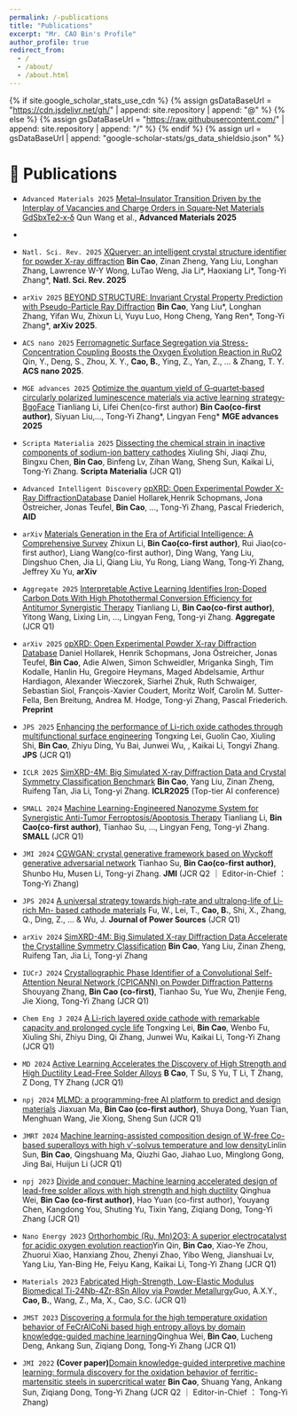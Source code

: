 ```yaml
---
permalink: /-publications
title: "Publications"
excerpt: "Mr. CAO Bin's Profile"
author_profile: true
redirect_from: 
  - /
  - /about/
  - /about.html
---
```


{% if site.google_scholar_stats_use_cdn %}
{% assign gsDataBaseUrl = "https://cdn.jsdelivr.net/gh/" | append: site.repository | append: "@" %}
{% else %}
{% assign gsDataBaseUrl = "https://raw.githubusercontent.com/" | append: site.repository | append: "/" %}
{% endif %}
{% assign url = gsDataBaseUrl | append: "google-scholar-stats/gs_data_shieldsio.json" %}

<span class='anchor' id='-publications'></span>


# 📝 Publications 
- `Advanced Materials 2025` [Metal–Insulator Transition Driven by the Interplay of Vacancies and Charge Orders in Square‐Net Materials GdSbxTe2‐x‐δ](https://advanced.onlinelibrary.wiley.com/doi/10.1002/adma.202510303?af=R) Qun Wang et al., **Advanced Materials 2025**
- 

- `Natl. Sci. Rev. 2025` [XQueryer: an intelligent crystal structure identifier for powder X-ray diffraction](https://doi.org/10.1093/nsr/nwaf421) **Bin Cao**, Zinan Zheng, Yang Liu, Longhan Zhang, Lawrence W-Y Wong, LuTao Weng, Jia Li*, Haoxiang Li*, Tong-Yi Zhang*, **Natl. Sci. Rev. 2025**


- `arXiv 2025` [BEYOND STRUCTURE: Invariant Crystal Property Prediction with Pseudo-Particle Ray Diffraction](https://arxiv.org/pdf/2509.21778)  **Bin Cao**, Yang Liu*, Longhan Zhang, Yifan Wu, Zhixun Li, Yuyu Luo, Hong Cheng, Yang Ren*, Tong-Yi Zhang*, **arXiv 2025**.


- `ACS nano 2025` [Ferromagnetic Surface Segregation via Stress-Concentration Coupling Boosts the Oxygen Evolution Reaction in RuO2](https://pubs.acs.org/doi/abs/10.1021/acsnano.5c06052)  Qin, Y., Deng, S., Zhou, X. Y., **Cao, B.**, Ying, Z., Yan, Z., ... & Zhang, T. Y.  **ACS nano 2025**.


- `MGE advances 2025` [Optimize the quantum yield of G‐quartet‐based circularly polarized luminescence materials via active learning strategy‐BgoFace](https://onlinelibrary.wiley.com/doi/epdf/10.1002/mgea.70031) Tianliang Li, Lifei Chen(co-first author) **Bin Cao(co-first author)**, Siyuan Liu,..., Tong-Yi Zhang*, Lingyan Feng* **MGE advances 2025** 

- `Scripta Materialia 2025` [Dissecting the chemical strain in inactive components of sodium-ion battery cathodes](https://www.sciencedirect.com/science/article/pii/S1359646225003434?dgcid=coauthor) Xiuling Shi, Jiaqi Zhu, Bingxu Chen, **Bin Cao**, Binfeng Lv, Zihan Wang, Sheng Sun, Kaikai Li, Tong-Yi Zhang. **Scripta Materialia** (JCR Q1)


- `Advanced Intelligent Discovery` [opXRD: Open Experimental Powder X-Ray DiffractionDatabase](https://advanced.onlinelibrary.wiley.com/doi/epdf/10.1002/aidi.202500044) Daniel Hollarek,Henrik Schopmans, Jona Östreicher, Jonas Teufel, **Bin Cao**, ..., Tong-Yi Zhang, Pascal Friederich, **AID**


- `arXiv` [Materials Generation in the Era of Artificial Intelligence: A Comprehensive Survey](https://arxiv.org/pdf/2505.16379) Zhixun Li, **Bin Cao(co-first author)**,  Rui Jiao(co-first author), Liang Wang(co-first author), Ding Wang, Yang Liu, Dingshuo Chen, Jia Li, Qiang Liu, Yu Rong, Liang Wang, Tong-Yi Zhang, Jeffrey Xu Yu, **arXiv**


- `Aggregate 2025` [Interpretable Active Learning Identifies Iron-Doped Carbon Dots With High Photothermal Conversion Efficiency for Antitumor Synergistic Therapy](https://onlinelibrary.wiley.com/doi/epdf/10.1002/agt2.70060) Tianliang Li, **Bin Cao(co-first author)**,  Yitong Wang, Lixing Lin, ..., Lingyan Feng, Tong-yi Zhang. **Aggregate** (JCR Q1)


- `arXiv 2025` [opXRD: Open Experimental Powder X-ray Diffraction Database](https://arxiv.org/abs/2503.05577) Daniel Hollarek, Henrik Schopmans, Jona Östreicher, Jonas Teufel, **Bin Cao**, Adie Alwen, Simon Schweidler, Mriganka Singh, Tim Kodalle, Hanlin Hu, Gregoire Heymans, Maged Abdelsamie, Arthur Hardiagon, Alexander Wieczorek, Siarhei Zhuk, Ruth Schwaiger, Sebastian Siol, François-Xavier Coudert, Moritz Wolf, Carolin M. Sutter-Fella, Ben Breitung, Andrea M. Hodge, Tong-yi Zhang, Pascal Friederich. **Preprint** 

- `JPS 2025` [Enhancing the performance of Li-rich oxide cathodes through multifunctional surface engineering](https://www.sciencedirect.com/science/article/pii/S0378775325005531?via%3Dihub) Tongxing Lei, Guolin Cao, Xiuling Shi, **Bin Cao**, Zhiyu Ding, Yu Bai, Junwei Wu, , Kaikai Li, Tongyi Zhang. **JPS** (JCR Q1)

- `ICLR 2025` [SimXRD-4M: Big Simulated X-ray Diffraction Data and Crystal Symmetry Classification Benchmark](https://openreview.net/pdf?id=mkuB677eMM) **Bin Cao**,  Yang Liu, Zinan Zheng, Ruifeng Tan, Jia Li, Tong-yi Zhang. **ICLR2025** (Top-tier AI conference)


- `SMALL 2024` [Machine Learning-Engineered Nanozyme System for Synergistic Anti-Tumor Ferroptosis/Apoptosis Therapy](https://onlinelibrary.wiley.com/doi/10.1002/smll.202408750) Tianliang Li, **Bin Cao(co-first author)**,  Tianhao Su, ..., Lingyan Feng, Tong-yi Zhang. **SMALL** (JCR Q1)

- `JMI 2024` [CGWGAN: crystal generative framework based on Wyckoff generative adversarial network](https://www.oaepublish.com/articles/jmi.2024.24) Tianhao Su, **Bin Cao(co-first author)**, Shunbo Hu, Musen Li, Tong-yi Zhang. **JMI** (JCR Q2 ｜ Editor-in-Chief ： Tong-Yi Zhang)

- `JPS 2024` [A universal strategy towards high-rate and ultralong-life of Li-rich Mn- based cathode materials](https://www.sciencedirect.com/science/article/pii/S0378775324010966) Fu, W., Lei, T., **Cao, B.**, Shi, X., Zhang, Q., Ding, Z., ... & Wu, J.  **Journal of Power Sources** (JCR Q1)


- `arXiv 2024`   [SimXRD-4M: Big Simulated X-ray Diffraction Data Accelerate the Crystalline Symmetry Classification](https://arxiv.org/html/2406.15469v1) **Bin Cao**, Yang Liu, Zinan Zheng, Ruifeng Tan, Jia Li, Tong-yi Zhang


- `IUCrJ 2024` [Crystallographic Phase Identifier of a Convolutional Self-Attention Neural Network (CPICANN) on Powder Diffraction Patterns](https://doi.org/10.1107/S2052252524005323) Shouyang Zhang, **Bin Cao (co-first)**, Tianhao Su, Yue Wu, Zhenjie Feng, Jie Xiong, Tong-Yi Zhang (JCR Q1)

- `Chem Eng J 2024` [A Li-rich layered oxide cathode with remarkable capacity and prolonged cycle life](https://www.sciencedirect.com/science/article/pii/S1385894724030092) Tongxing Lei, **Bin Cao**, Wenbo Fu, Xiuling Shi, Zhiyu Ding, Qi Zhang, Junwei Wu, Kaikai Li, Tong-Yi Zhang (JCR Q1)

- `MD 2024` [Active Learning Accelerates the Discovery of High Strength and High Ductility Lead-Free Solder Alloys](https://doi.org/10.1016/j.matdes.2024.112921) **B Cao**, T Su, S Yu, T Li, T Zhang, Z Dong, TY Zhang (JCR Q1)

- `npj 2024` [MLMD: a programming-free AI platform to predict and design materials](https://www.nature.com/articles/s41524-024-01243-4) Jiaxuan Ma, **Bin Cao (co-first author)**, Shuya Dong, Yuan Tian, Menghuan Wang, Jie Xiong, Sheng Sun (JCR Q1)

- `JMRT 2024` [Machine learning-assisted composition design of W-free Co-based superalloys with high γ′-solvus temperature and low density](https://www.sciencedirect.com/science/article/pii/S2238785424000401?via%3Dihub)Linlin Sun, **Bin Cao**, Qingshuang Ma, Qiuzhi Gao, Jiahao Luo, Minglong Gong, Jing Bai, Huijun Li (JCR Q1)


- `npj 2023` [Divide and conquer: Machine learning accelerated design of lead-free solder alloys with high strength and high ductility](https://www.nature.com/articles/s41524-023-01150-0) Qinghua Wei, **Bin Cao (co-first author)**, Hao Yuan (co-first author), Youyang Chen, Kangdong You, Shuting Yu, Tixin Yang, Ziqiang Dong, Tong-Yi Zhang (JCR Q1)

- `Nano Energy 2023` [Orthorhombic (Ru, Mn)2O3: A superior electrocatalyst for acidic oxygen evolution reaction](https://www.sciencedirect.com/science/article/pii/S2211285523005645?via%3Dihub)Yin Qin, **Bin Cao**, Xiao-Ye Zhou, Zhuorui Xiao, Hanxiang Zhou, Zhenyi Zhao, Yibo Weng, Jianshuai Lv, Yang Liu, Yan-Bing He, Feiyu Kang, Kaikai Li, Tong-Yi Zhang (JCR Q1)

- `Materials 2023` [Fabricated High-Strength, Low-Elastic Modulus Biomedical Ti-24Nb-4Zr-8Sn Alloy via Powder Metallurgy](https://www.mdpi.com/1996-1944/16/10/3845)Guo, A.X.Y., **Cao, B.**, Wang, Z., Ma, X., Cao, S.C. (JCR Q1)

- `JMST 2023` [Discovering a formula for the high temperature oxidation behavior of FeCrAlCoNi based high entropy alloys by domain knowledge-guided machine learning](https://www.sciencedirect.com/science/article/pii/S1005030223000622?via%3Dihub)Qinghua Wei, **Bin Cao**, Lucheng Deng, Ankang Sun, Ziqiang Dong, Tong-Yi Zhang (JCR Q1)

- `JMI 2022` **(Cover paper)**[Domain knowledge-guided interpretive machine learning: formula discovery for the oxidation behavior of ferritic-martensitic steels in supercritical water](https://www.oaepublish.com/articles/jmi.2022.04) **Bin Cao**, Shuang Yang, Ankang Sun, Ziqiang Dong, Tong-Yi Zhang (JCR Q2 ｜ Editor-in-Chief ： Tong-Yi Zhang)

